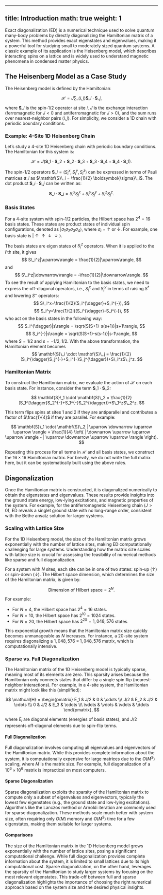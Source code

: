 
---
title: Introduction
math: true
weight: 1
---
Exact diagonalization (ED) is a numerical technique used to solve quantum many-body problems by directly diagonalizing the Hamiltonian matrix of a system. This method provides exact eigenstates and eigenvalues, making it a powerful tool for studying small to moderately sized quantum systems. A classic example of its application is the Heisenberg model, which describes interacting spins on a lattice and is widely used to understand magnetic phenomena in condensed matter physics.

## The Heisenberg Model as a Case Study

The Heisenberg model is defined by the Hamiltonian:

$$
\mathcal{H} = J \sum\_{\langle i,j \rangle} \mathbf{S}\_i \cdot \mathbf{S}\_j,
$$

where $\mathbf{S}\_i$ is the spin-1/2 operator at site $i$, $J$ is the exchange interaction (ferromagnetic for $J \lt 0$ and antiferromagnetic for $J \gt 0$), and the sum runs over nearest-neighbor pairs $\langle i,j \rangle$. For simplicity, we consider a 1D chain with periodic boundary conditions.

### Example: 4-Site 1D Heisenberg Chain

Let’s study a 4-site 1D Heisenberg chain with periodic boundary conditions. The Hamiltonian for this system is:

$$
\mathcal{H} = J \left( \mathbf{S}\_1 \cdot \mathbf{S}\_2 + \mathbf{S}\_2 \cdot \mathbf{S}\_3 + \mathbf{S}\_3 \cdot \mathbf{S}\_4 + \mathbf{S}\_4 \cdot \mathbf{S}\_1 \right).
$$

The spin-1/2 operators $\mathbf{S}\_i = (S_i^x, S_i^y, S_i^z)$ can be expressed in terms of Pauli matrices $\boldsymbol{\sigma}\_i$ as $\mathbf{S}\_i = \frac{1}{2} \boldsymbol{\sigma}\_i$. The dot product $\mathbf{S}\_i \cdot \mathbf{S}\_j$ can be written as:

$$
\mathbf{S}\_i \cdot \mathbf{S}\_j = S_i^x S_j^x + S_i^y S_j^y + S_i^z S_j^z.
$$

### Basis States

For a 4-site system with spin-1/2 particles, the Hilbert space has $2^4 = 16$ basis states. These states are product states of individual spin configurations, denoted as $| \sigma_1 \sigma_2 \sigma_3 \sigma_4 \rangle$, where $\sigma_i = \uparrow$ or $\downarrow$. For example, one basis state is $| \uparrow \uparrow \downarrow \downarrow \rangle$.

The basis states are eigen states of $S_i^z$ operators. When it is applied to the $i$'th site, it gives
$$
S\_i^z|\uparrow\rangle = \frac{1}{2}|\uparrow\rangle,
$$
and
$$
S\_i^z|\downarrow\rangle = -\frac{1}{2}|\downarrow\rangle.
$$
To see the result of applying Hamiltonian to the basis states, we need to express the off-diagonal operators, i.e., $S_i^x$ and $S_i^y$ in terms of raising $S^{\dagger}$ and lowering $S^{-}$ operators:
$$
S\_i^x=\frac{1}{2}(S_i^{\dagger}+S_i^{-}),
$$
$$
S_i^y=\frac{1}{2i}(S_i^{\dagger}-S_i^{-}),
$$
who act on the basis states in the following way:
$$
S_i^{\dagger}|s\rangle = \sqrt{S(S+1)-s(s+1)}|s+1\rangle,
$$
$$
S_i^{-}|s\rangle = \sqrt{S(S+1)-s(s-1)}|s-1\rangle,
$$
where $S=1/2$ and $s=-1/2, 1/2$.
With the above transformation, the Hamiltonian element becomes
$$
\mathbf{S}\_i \cdot \mathbf{S}\_j = \frac{1}{2}(S_i^{\dagger}S_j^{-}+S_i^{-}S_j^{\dagger})+S\_i^zS\_j^z.
$$

### Hamiltonian Matrix

To construct the Hamiltonian matrix, we evaluate the action of $\mathcal{H}$ on each basis state. For instance, consider the term $\mathbf{S}\_1 \cdot \mathbf{S}\_2$:

$$
\mathbf{S}\_1 \cdot \mathbf{S}\_2 = \frac{1}{2}(S_1^{\dagger}S_2^{-}+S_1^{-}S_2^{\dagger})+S\_1^zS\_2^z.
$$

This term flips spins at sites 1 and 2 if they are antiparallel and contributes a factor of $\frac{1}{4}$ if they are parallel. For example:

$$
\mathbf{S}\_1 \cdot \mathbf{S}\_2 | \uparrow \downarrow \uparrow \uparrow \rangle = \frac{1}{4} \left( | \downarrow \uparrow \uparrow \uparrow \rangle - | \uparrow \downarrow \uparrow \uparrow \rangle \right).
$$

Repeating this process for all terms in $\mathcal{H}$ and all basis states, we construct the $16 \times 16$ Hamiltonian matrix. For brevity, we do not write the full matrix here, but it can be systematically built using the above rules.

## Diagonalization

Once the Hamiltonian matrix is constructed, it is diagonalized numerically to obtain the eigenstates and eigenvalues. These results provide insights into the ground state energy, low-lying excitations, and magnetic properties of the system. For example, for the antiferromagnetic Heisenberg chain ($J > 0$), ED reveals a singlet ground state with no long-range order, consistent with the Bethe ansatz solution for larger systems.

### Scaling with Lattice Size

For the 1D Heisenberg model, the size of the Hamiltonian matrix grows exponentially with the number of lattice sites, making ED computationally challenging for large systems. Understanding how the matrix size scales with lattice size is crucial for assessing the feasibility of numerical methods like sparse and full diagonalization.

For a system with $N$ sites, each site can be in one of two states: spin-up ($\uparrow$) or spin-down ($\downarrow$). The Hilbert space dimension, which determines the size of the Hamiltonian matrix, is given by:

$$
\text{Dimension of Hilbert space} = 2^N.
$$

For example:
- For $N = 4$, the Hilbert space has $2^4 = 16$ states.
- For $N = 10$, the Hilbert space has $2^{10} = 1024$ states.
- For $N = 20$, the Hilbert space has $2^{20} = 1,048,576$ states.

This exponential growth means that the Hamiltonian matrix size quickly becomes unmanageable as $N$ increases. For instance, a 20-site system requires diagonalizing a $1,048,576 \times 1,048,576$ matrix, which is computationally intensive.

### Sparse vs. Full Diagonalization

The Hamiltonian matrix of the 1D Heisenberg model is typically sparse, meaning most of its elements are zero. This sparsity arises because the Hamiltonian only connects states that differ by a single spin flip (nearest-neighbor interactions). For example, in a 4-site system, the Hamiltonian matrix might look like this (simplified):

$$
\mathcal{H} = \begin{pmatrix}
E_1 & J/2 & 0 & \cdots \\\
J/2 & E_2 & J/2 & \cdots \\\
0 & J/2 & E_3 & \cdots \\\
\vdots & \vdots & \vdots & \ddots
\end{pmatrix},
$$

where $E_i$ are diagonal elements (energies of basis states), and $J/2$ represents off-diagonal elements due to spin-flip terms.

#### Full Diagonalization
Full diagonalization involves computing all eigenvalues and eigenvectors of the Hamiltonian matrix. While this provides complete information about the system, it is computationally expensive for large matrices due to the $O(M^3)$ scaling, where $M$ is the matrix size. For example, full diagonalization of a $10^6 \times 10^6$ matrix is impractical on most computers.

#### Sparse Diagonalization
Sparse diagonalization exploits the sparsity of the Hamiltonian matrix to compute only a subset of eigenvalues and eigenvectors, typically the lowest few eigenstates (e.g., the ground state and low-lying excitations). Algorithms like the Lanczos method or Arnoldi iteration are commonly used for sparse diagonalization. These methods scale much better with system size, often requiring only $O(M)$ memory and $O(M^2)$ time for a few eigenstates, making them suitable for larger systems.

#### Comparisons
The size of the Hamiltonian matrix in the 1D Heisenberg model grows exponentially with the number of lattice sites, posing a significant computational challenge. While full diagonalization provides complete information about the system, it is limited to small lattices due to its high computational cost. Sparse diagonalization, on the other hand, leverages the sparsity of the Hamiltonian to study larger systems by focusing on the most relevant eigenstates. This trade-off between full and sparse diagonalization highlights the importance of choosing the right numerical approach based on the system size and the desired physical insights.

